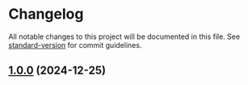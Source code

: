 # Changelog

All notable changes to this project will be documented in this file. See [standard-version](https://github.com/conventional-changelog/standard-version) for commit guidelines.

## [1.0.0](https://github.com/limuen/monorepo-project/compare/v0.0.1...v1.0.0) (2024-12-25)
